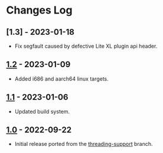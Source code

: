# Changes Log

## [1.3] - 2023-01-18

* Fix segfault caused by defective Lite XL plugin api header.

## [1.2] - 2023-01-09

* Added i686 and aarch64 linux targets.

## [1.1] - 2023-01-06

* Updated build system.

## [1.0] - 2022-09-22

* Initial release ported from the [threading-support](https://github.com/jgmdev/lite-xl/tree/threading-support) branch.


[1.2]: https://github.com/jgmdev/lite-xl-threads/releases/tag/v1.2
[1.1]: https://github.com/jgmdev/lite-xl-threads/releases/tag/v1.1
[1.0]: https://github.com/jgmdev/lite-xl-threads/releases/tag/v1.0
